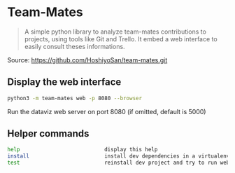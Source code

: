 # Team-Mates

> A simple python library to analyze team-mates contributions to projects, using tools like Git and Trello. It embed a web interface to easily consult theses informations.

Source: https://github.com/HoshiyoSan/team-mates.git

## Display the web interface

```bash
python3 -m team-mates web -p 8080 --browser
```

Run the dataviz web server on port 8080 (if omitted, default is 5000)

## Helper commands
```bash
help                           display this help
install                        install dev dependencies in a virtualenv
test                           reinstall dev project and try to run web server
```